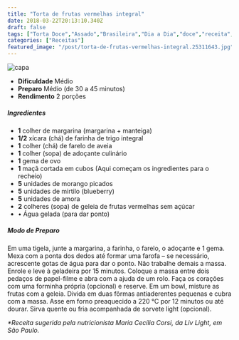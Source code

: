 ```yaml
---
title: "Torta de frutas vermelhas integral"
date: 2018-03-22T20:13:10.340Z
draft: false
tags: ["Torta Doce","Assado","Brasileira","Dia a Dia","doce","receita","tortas"]
categories: ["Receitas"]
featured_image: "/post/torta-de-frutas-vermelhas-integral.25311643.jpg"
---
```


![capa](/post/torta-de-frutas-vermelhas-integral.25311643.jpg)

*   **Dificuldade** Médio
*   **Preparo** Médio (de 30 a 45 minutos)
*   **Rendimento** 2 porções

##### Ingredientes

*   **1** colher de margarina (margarina + manteiga)
*   **1/2** xícara (chá) de farinha de trigo integral
*   **1** colher (chá) de farelo de aveia
*   **1** colher (sopa) de adoçante culinário
*   **1** gema de ovo
*   **1** maçã cortada em cubos (Aqui começam os ingredientes para o recheio)
*   **5** unidades de morango picados
*   **5** unidades de mirtilo (blueberry)
*   **5** unidades de amora
*   **2** colheres (sopa) de geleia de frutas vermelhas sem açúcar
*   • Água gelada (para dar ponto)

##### Modo de Preparo

Em uma tigela, junte a margarina, a farinha, o farelo, o adoçante e 1 gema. Mexa com a ponta dos dedos até formar uma farofa – se necessário, acrescente gotas de água para dar o ponto. Não trabalhe demais a massa. Enrole e leve à geladeira por 15 minutos. Coloque a massa entre dois pedaços de papel-filme e abra com a ajuda de um rolo. Faça os corações com uma forminha própria (opcional) e reserve. Em um bowl, misture as frutas com a geleia. Divida em duas fôrmas antiaderentes pequenas e cubra com a massa. Asse em forno preaquecido a 220 °C por 12 minutos ou até dourar. Sirva quente ou fria acompanhada de sorvete light (opcional).

_*Receita sugerida pela nutricionista Maria Cecília Corsi, da Liv Light, em São Paulo._
